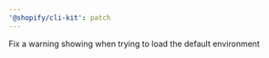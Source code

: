 ```yaml
---
'@shopify/cli-kit': patch
---
```


Fix a warning showing when trying to load the default environment
